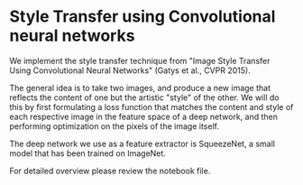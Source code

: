 # Style Transfer using Convolutional neural networks

We implement the style transfer technique from "Image Style Transfer Using Convolutional Neural Networks" (Gatys et al., CVPR 2015).

The general idea is to take two images, and produce a new image that reflects the content of one but the artistic "style" of the other. We will do this by first formulating a loss function that matches the content and style of each respective image in the feature space of a deep network, and then performing optimization on the pixels of the image itself.

The deep network we use as a feature extractor is SqueezeNet, a small model that has been trained on ImageNet.

For detailed overview please review the notebook file.
